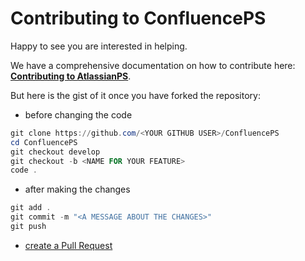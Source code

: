 # Contributing to ConfluencePS

Happy to see you are interested in helping.

We have a comprehensive documentation on how to contribute here: **[Contributing to AtlassianPS](https://atlassianps.org/docs/Contributing/)**.

But here is the gist of it once you have forked the repository:

* before changing the code  

```powershell
git clone https://github.com/<YOUR GITHUB USER>/ConfluencePS
cd ConfluencePS
git checkout develop
git checkout -b <NAME FOR YOUR FEATURE>
code .
```

* after making the changes  

```powershell
git add .
git commit -m "<A MESSAGE ABOUT THE CHANGES>"
git push
```

* [create a Pull Request](https://help.github.com/articles/creating-a-pull-request/)
